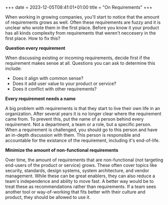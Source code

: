 +++
date = 2023-12-05T08:41:01+01:00
title = "On Requirements"
+++

When working in growing companies, you'll start to notice that the amount of requirements grows as well.
Often these requirements are fuzzy and it is unclear who wrote them in the first place.
Before you know it your product has all kinds complexity from requirements that weren't neccesery in the first place.
How to fix this?

**Question every requirement**

When discussing existing or incoming requirements, decide first if the requirement makes sense at all.
Questions you can ask to determine this include:

- Does it align with common sense?
- Does it add user value to your product or service?
- Does it conflict with other requirements?

**Every requirement needs a name**

A big problem with requirements is that they start to live their own life in an organization.
After several years it is no longer clear where the requirement came from.
To prevent this, put the name of a person behind every requirement.
Not a department, a team or a role, but a specific person.
When a requirement is challenged, you should go to this person and have an in-depth discussion with them.
This person is responsible and accountable for the existance of the requirement, including it's end-of-life.

**Minimize the amount of non-functional requirements**

Over time, the amount of requirements that are non-functional (not targeting end-users of the product or service) grows.
These often cover topics like security, standards, design systems, system architecture, and vendor management.
While these can be great enablers, they can also reduce a team's independence and ability to move fast.
A better way would be to treat these as recommendations rather than requirements.
If a team sees another tool or way-of-working that fits better with their culture and product, they should be allowed to use it.
